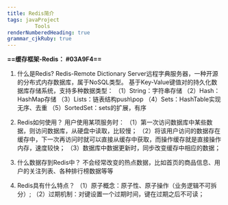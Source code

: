 ```yaml
---
title: Redis简介
tags: javaProject
         Tools
renderNumberedHeading: true
grammar_cjkRuby: true
---
```


**==缓存框架-Redis： #03A9F4==**
1. 什么是Redis?
	 Redis-Remote Dictionary Server远程字典服务器，一种开源的分布式内存数据库，属于NoSQL类型。
	 基于Key-Value键值对的持久化数据库存储系统，支持多种数据类型：
	 （1）String：字符串存储
	 （2）Hash：HashMap存储
	 （3）Lists：链表结构push\pop
	 （4）Sets：HashTable实现无序、去重
	 （5）SortedSet：sets的扩展，有序
2. Redis如何使用？
   用户使用某项服务时：
   （1）第一次访问数据库中某些数据，则访问数据库，从硬盘中读取，比较慢；
   （2）将该用户访问的数据存在缓存中，下一次再访问时就可以直接从缓存中获取，而操作缓存就是直接操作内存，速度较快；
   （3）数据库中数据更新时，同步改变缓存中相应的数据；
 
3. 什么数据存到Redis中？
  不会经常改变的热点数据，比如首页的商品信息、用户的关注列表、各种排行榜数据等等

4. Redis具有什么特点？
   （1）原子概念：原子性、原子操作（业务逻辑不可拆分）;
   （2）过期机制：对键设置一个过期时间，键在过期之后不可读；